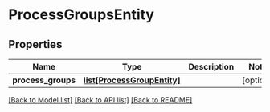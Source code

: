 # ProcessGroupsEntity

## Properties
Name | Type | Description | Notes
------------ | ------------- | ------------- | -------------
**process_groups** | [**list[ProcessGroupEntity]**](ProcessGroupEntity.md) |  | [optional] 

[[Back to Model list]](../README.md#documentation-for-models) [[Back to API list]](../README.md#documentation-for-api-endpoints) [[Back to README]](../README.md)


